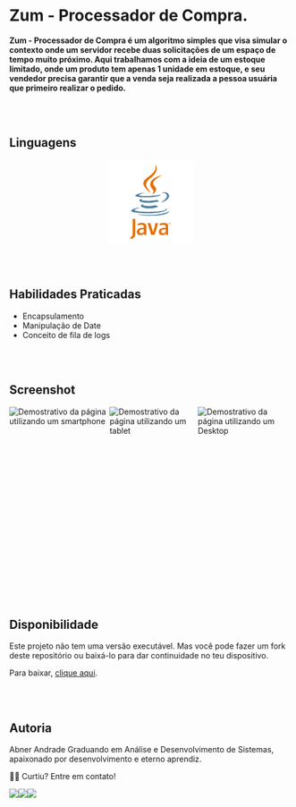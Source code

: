 # Zum - Processador de Compra.

**Zum - Processador de Compra é um algoritmo simples que visa simular o contexto onde um servidor recebe duas solicitações de um espaço de tempo muito próximo. Aqui trabalhamos com a ideia de um estoque limitado, onde um produto tem apenas 1 unidade em estoque, e seu vendedor precisa garantir que a venda seja realizada a pessoa usuária que primeiro realizar o pedido.**

<br><br>
## Linguagens

<div style="display: flex; max-width: 100%; justify-content: space-around;">
    <img style="width:30%;" src="./to_readme/java.png" alt="Logo da Linguagem Java">
</div>

<br><br>
## Habilidades Praticadas

- Encapsulamento
- Manipulação de Date
- Conceito de fila de logs

<br><br>
## Screenshot

<div style="display: flex; max-width: 100%; justify-content: space-around;">
    <img style="height: 300px; width:auto;" src="./to_readme/screenshot-mobile.png" alt="Demostrativo da página utilizando um smartphone">
    <img style="height: 300px; width: auto;" src="./to_readme/screenshot-tablet.png" alt="Demostrativo da página utilizando um tablet"> 
   <img style="height: 300px; width: auto;" src="./t./o_readme/screenshot-desktop.png" alt="Demostrativo da página utilizando um Desktop"> 
</div>


<br><br>
## Disponibilidade

Este projeto não tem uma versão executável. Mas você pode fazer um fork deste repositório ou baixá-lo para dar continuidade no teu dispositivo.

Para baixar, <a href = "#">clique aqui</a>.

<br><br>
## Autoria

Abner Andrade
Graduando em Análise e Desenvolvimento de Sistemas, apaixonado por desenvolvimento e eterno aprendiz.

👋🏽 Curtiu? Entre em contato!
<div style="display: flex;">
    <a href = "https://www.linkedin.com/in/abnerandrade/"><img src="https://img.icons8.com/color/64/null/linkedin-2--v1.png" target="_blank"></a>
    <a href = "https://api.whatsapp.com/send?phone=5521973257039&text=Oi,%20Abner.%20Curti%20teu%20GitHub.%20%20Vamos%20trabalhar%20juntos?"><img src="https://img.icons8.com/color/64/null/whatsapp--v1.png" target="_blank"></a>
    <a href = "mailto:aa.abnerandrade@outlook.com"><img src="https://img.icons8.com/fluency/64/null/microsoft-outlook-2019.png" target="_blank"></a>
</div>

